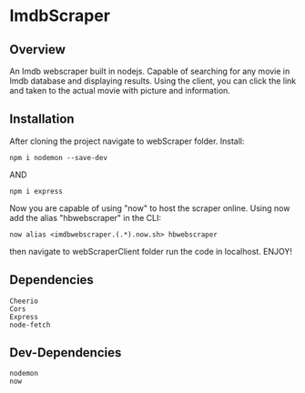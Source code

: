 # ImdbScraper

## Overview

An Imdb webscraper built in nodejs. Capable of searching for any movie in Imdb database and displaying results.
Using the client, you can click the link and taken to the actual movie with picture and information.


## Installation
After cloning the project navigate to webScraper folder. Install:



	npm i nodemon --save-dev


AND

	
	npm i express



Now you are capable of using "now" to host the scraper online. Using now add the alias "hbwebscraper" in the CLI:


	now alias <imdbwebscraper.(.*).now.sh> hbwebscraper



then navigate to webScraperClient folder run the code in localhost. ENJOY!

## Dependencies

   	Cheerio
	Cors
	Express
	node-fetch

## Dev-Dependencies
	
	nodemon
	now
